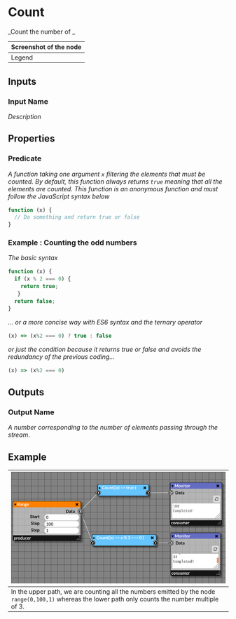 # Count

_Count the number of _

| Screenshot of the node |
|------------------------|
|Legend|


## Inputs

### Input Name

_Description_

## Properties

### Predicate

_A function taking one argument `x` filtering the elements that must be counted._
_By default, this function always returns `true` meaning that all the elements are counted._
_This function is an anonymous function and must follow the JavaScript syntax below_

```javascript
function (x) {
  // Do something and return true or false
}
```

### Example : Counting the odd numbers

_The basic syntax_

```javascript
function (x) {
  if (x % 2 === 0) {
    return true;
   }
  return false;
}
```
_... or a more concise way with ES6 syntax and the ternary operator_

```javascript
(x) => (x%2 === 0) ? true : false
```
_or just the condition because it returns true or false and avoids the redundancy of the previous coding..._

```javascript
(x) => (x%2 === 0)
```
    
## Outputs

### Output Name
_A number corresponding to the number of elements passing through the stream_.

## Example

| ![count.png](img/count_example.png) |
|-------------------------------------|
|In the upper path, we are counting all the numbers emitted by the node `range(0,100,1)` whereas the lower path only counts the number multiple of 3.|
